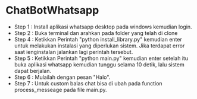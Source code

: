 # ChatBotWhatsapp
- Step 1 : Install aplikasi whatsapp desktop pada windows kemudian login.
- Step 2 : Buka terminal dan arahkan pada folder yang telah di clone
- Step 4 : Ketikkan Perintah "python install_library.py" kemudian enter untuk melakukan instalasi yang diperlukan sistem. Jika terdapat error saat ienginstalan jalankan lagi perintah tersebut.
- Step 5 : Ketikkan Perintah "python main.py" kemudian enter setelah itu buka aplikasi whatsapp kemudian tunggu selama 10 detik, lalu sistem dapat berjalan.
- Step 6 : Mulailah dengan pesan "Halo".
- Step 7 : Untuk custom balas chat bisa di ubah pada function process_messeage pada file main.py.
